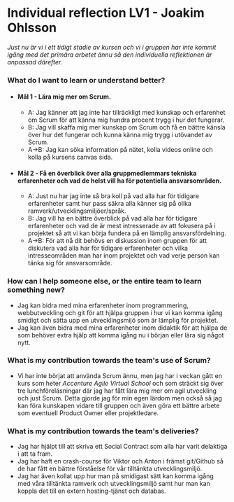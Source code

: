 # Individual reflection LV1 - Joakim Ohlsson

  *Just nu är vi i ett tidigt stadie av kursen och vi i gruppen har inte kommit igång med det primära arbetet ännu så den individuella reflektionen är anpassad därefter.*

### What do I want to learn or understand better?

  * #### Mål 1 - Lära mig mer om Scrum.
    * A: Jag känner att jag inte har tillräckligt med kunskap och erfarenhet om Scrum för att känna mig hundra procent trygg i hur det fungerar.
    * B: Jag vill skaffa mig mer kunskap om Scrum och få en bättre känsla över hur det fungerar och kunna känna mig trygg i utövandet av Scrum.
    * A->B: Jag kan söka information på nätet, kolla videos online och kolla på kursens canvas sida.

  * #### Mål 2 - Få en överblick över alla gruppmedlemmars tekniska erfarenheter och vad de helst vill ha för potentiella ansvarsområden.
    * A: Just nu har jag inte så bra koll på vad alla har för tidigare erfarenheter samt hur pass säkra alla känner sig på olika ramverk/utvecklingsmiljöer/språk.
    * B: Jag vill ha en bättre överblick på vad alla har för tidigare erfarenheter och vad de är mest intresserade av att fokusera på i projektet så att vi kan börja fundera på en lämplig ansvarsfördelning.
    * A->B: För att nå dit behövs en diskussion inom gruppen för att diskutera vad alla har för tidigare erfarenheter och vilka intresseområden man har inom projektet och vad verje person kan tänka sig för ansvarsområde.

### How can I help someone else, or the entire team to learn something new?
  * Jag kan bidra med mina erfarenheter inom programmering, webbutveckling och git för att hjälpa gruppen i hur vi kan komma igång smidigt 
  och sätta upp en utvecklingsmijö som är lämplig för projektet.
  * Jag kan även bidra med mina erfarenheter inom didaktik för att hjälpa de som behöver extra hjälp att komma igång nu i början eller lära sig något nytt.

### What is my contribution towards the team's use of Scrum?
  * Vi har inte börjat att använda Scrum ännu, men jag har i veckan gått en kurs som heter *Accenture Agile Virtual School* och som sträckt sig över tre 
  lunchföreläsningar där jag har fått lära mig mer om agil utveckling och just Scrum. Detta gjorde jag för min egen lärdom men också så jag kan föra kunskapen 
  vidare till gruppen och även göra ett bättre arbete som eventuell Product Owner eller projektledare.

### What is my contribution towards the team's deliveries?
  * Jag har hjälpt till att skriva ett Social Contract som alla har varit delaktiga i att ta fram.
  * Jag har haft en crash-course för Viktor och Anton i främst git/Github så de har fått en bättre förståelse för vår tilltänkta utvecklingsmiljö.
  * Jag har även kollat upp hur man på smidigast sätt kan komma igång med våra tilltänkta ramverk och utvecklingsmiljö samt hur man kan koppla det till en extern hosting-tjänst och databas.